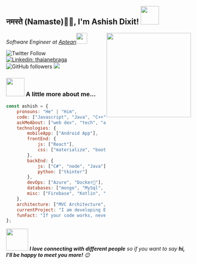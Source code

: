 <h2>नमस्ते (Namaste)🙏🏻, I'm Ashish Dixit! <img src="https://media.giphy.com/media/12oufCB0MyZ1Go/giphy.gif" width="50"></h2>
<img align='right' src="https://media.giphy.com/media/M9gbBd9nbDrOTu1Mqx/giphy.gif" width="230">
<p><em>Software Engineer at <a href="https://www.aptean.com/">Aptean</a><img src="https://media.giphy.com/media/WUlplcMpOCEmTGBtBW/giphy.gif" width="30"> 
</em></p>

![Twitter Follow](https://img.shields.io/twitter/follow/AshishDixit19?label=Follow)
[![Linkedin: thaianebraga](https://img.shields.io/badge/-anmol-blue?style=flat-square&logo=Linkedin&logoColor=white&link=https://www.linkedin.com/in/ashish99/)](https://www.linkedin.com/in/ashish99/)
![GitHub followers](https://img.shields.io/github/followers/imashishdixit?label=Follow&style=social)
![](https://visitor-badge.glitch.me/badge?page_id=ashishdixit.imashishdixit)


### <img src="https://media.giphy.com/media/VgCDAzcKvsR6OM0uWg/giphy.gif" width="50"> A little more about me...  

```javascript
const ashish = {
    pronouns: "He" | "Him",
    code: ["Javascript", "Java", "C++", "C#", ".NET"],
    askMeAbout: ["web dev", "tech", "app dev", "tv-series"],
    technologies: {
        mobileApp: ["Android App"],
        frontEnd: {
            js: ["React"],
            css: ["materialize", "bootstrap"]
        },
        backEnd: {
            js: ["C#", "node", "Java"],
            python: ["tkinter"]
        },
        devOps: ["Azure", "Docker🐳"],
        databases: ["mongo", "MySql", "sqlite"],
        misc: ["Firebase", "Kotlin", "Microsoft Dynamics 365", "C/AL"]
    },
    architecture: ["MVC Architecture", "Single page applications"],
    currentProject: "I am developing Extension for Microsoft Dynamics 365 using C/AL",
    funFact: "If your code works, never fu*king touch it!"
};
```

<img src="https://media.giphy.com/media/LnQjpWaON8nhr21vNW/giphy.gif" width="60"> <em><b>I love connecting with different people</b> so if you want to say <b>hi, I'll be happy to meet you more!</b> 😊</em>
